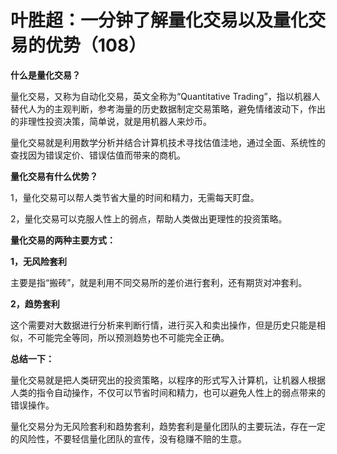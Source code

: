 
# 叶胜超：一分钟了解量化交易以及量化交易的优势（108）

**什么是量化交易？**



量化交易，又称为自动化交易，英文全称为“Quantitative Trading”，指以机器人替代人为的主观判断，参考海量的历史数据制定交易策略，避免情绪波动下，作出的非理性投资决策，简单说，就是用机器人来炒币。





量化交易就是利用数学分析并结合计算机技术寻找估值洼地，通过全面、系统性的查找因为错误定价、错误估值而带来的商机。





**量化交易有什么优势？**





1，量化交易可以帮人类节省大量的时间和精力，无需每天盯盘。





2，量化交易可以克服人性上的弱点，帮助人类做出更理性的投资策略。







**量化交易的两种主要方式：**





**1，无风险套利**





主要是指“搬砖”，就是利用不同交易所的差价进行套利，还有期货对冲套利。





**2，趋势套利**





这个需要对大数据进行分析来判断行情，进行买入和卖出操作，但是历史只能是相似，不可能完全等同，所以预测趋势也不可能完全正确。



**总结一下：**



量化交易就是把人类研究出的投资策略，以程序的形式写入计算机，让机器人根据人类的指令自动操作，不仅可以节省时间和精力，也可以避免人性上的弱点带来的错误操作。





量化交易分为无风险套利和趋势套利，趋势套利是量化团队的主要玩法，存在一定的风险性，不要轻信量化团队的宣传，没有稳赚不赔的生意。
